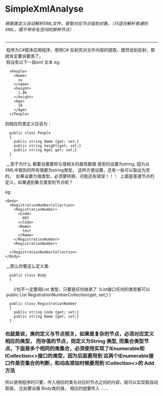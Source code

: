 # SimpleXmlAnalyse


###### 根据类定义自动解析XML文件，提取对应节点值到对象。（只适合解析普通的XML，既不带命名空间的那种节点）

---
  程序为C#窗体应用程序，使用C# 反射完对文件内容的提取，既然说到反射，那就肯定要说要类了。  
  假设有以下一段xml 文本 eg:


      <People>
        <Name>
          xu
        </name>
        <height>
          1.86
        </height>
        <Age>
          18
        </Age>
      </People>
      
  
  则相应的类定义应该为：
  
      
      public class People
      {
        public string Name {get; set;}
        public string height{get; set;}
        public string Age{ get; set;}
      }
  
  __至于为什么 都要设置要把与值相关的属性数据 类型的设置为string, 因为从XML中取到的所有值都为string类型， 这样方便设置，还有一些可以取出为空的，
  如果设置为值类型，必须要转换，可能还有错误！！！
  上面是普通节点的定义，如果遇到集合类型的节点呢？
  
  
eg:

    <Body>
      <RegistrationNumberCollection>
        <RegistrationNumber>
          <Code>
            007
          </Code>
          <Name>
            test
          </Name>
        </RegistrationNumber>
        <RegistrationNumber>
          ...
      </RegistrationNumberCollection>
    </Body>




  __那么你要这么定义类:
  
      public class Body
      {
        //也不一定要用List<T> 类型，只要是任何继承了  IList接口任何的类型都可以
        public List<RegistrationNumber> RegistrationNumberCollection{get; set;}
      }
      
      public class RegistrationNumber
      {
        public string Code {get; set;}
        public string Name {get; set;}
      }
      
 ### 也就是说，类的定义与节点相关，如果是复杂的节点，必须对应定义相应的类型， 而存值的节点，则定义为String 类型, 而集合类型节点，下面是多个相同的类集合，必须使用实现了IEnumerable和ICollection<>接口的类型，因为后面要用到 这两个IEnumerable接口作是否集合的判断，和动态添加时候要用到 ICollection<>的 Add方法
所以使用程序时只要，传入相应的类与对应的节点之间的内容，就可以实现取自动取值，
比如要设置 Body类的值， 相应的就要传入 <Body>......</Body>
 
